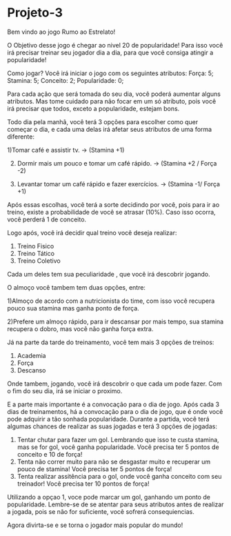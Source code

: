 # Projeto-3
Bem vindo ao jogo Rumo ao Estrelato!

O Objetivo desse jogo é chegar ao nivel 20 de popularidade!
Para isso você irá precisar treinar seu jogador dia a dia, para que você consiga atingir a popularidade!

Como jogar?
Você irá iniciar o jogo com os seguintes atributos:
Força: 5;
Stamina: 5;
Conceito: 2;
Popularidade: 0;

Para cada ação que será tomada do seu dia, você poderá aumentar alguns atributos. Mas tome cuidado para não focar em um só atributo, pois você irá precisar que todos,
exceto a popularidade, estejam bons.

Todo dia pela manhã, você terá 3 opções para escolher como quer começar o dia, e cada uma delas irá afetar seus atributos de uma forma diferente:

1)Tomar café e assistir tv. -> (Stamina +1)

2) Dormir mais um pouco e tomar um café rápido. -> (Stamina +2 / Força -2)

3) Levantar tomar um café rápido e fazer exercícios. -> (Stamina -1/ Força +1)


Após essas escolhas, você terá a sorte decidindo por você, pois para ir ao treino, existe a probabilidade de você se atrasar (10%).
Caso isso ocorra, você perderá 1 de conceito.


Logo após, você irá decidir qual treino você deseja realizar:
1) Treino Fisico
2) Treino Tático
3) Treino Coletivo

Cada um deles tem sua peculiaridade , que você irá descobrir jogando.

O almoço você tambem tem duas opções, entre:

1)Almoço de acordo com a nutricionista do time, com isso você recupera pouco sua stamina mas ganha ponto de força.

2)Prefere um almoço rápido, para ir descansar por mais tempo, sua stamina recupera o dobro, mas você não ganha força extra.
 
Já na parte da tarde do treinamento, você tem mais 3 opções de treinos:

1) Academia
2) Força
3) Descanso

Onde tambem, jogando, você irá descobrir o que cada um pode fazer.
Com o fim do seu dia, irá se iniciar o proximo.

E a parte mais importante é a convocação para o dia de jogo.
Após cada 3 dias de treinamentos, há a convocação para o dia de jogo, que é onde você pode adquirir a tão sonhada popularidade.
Durante a partida, você terá algumas chances de realizar as suas jogadas e terá 3 opções de jogadas:
 1) Tentar chutar para fazer um gol. Lembrando que isso te custa stamina, mas se for gol, você ganha popularidade. Você precisa ter 5 pontos de conceito e 10 de força!
 2) Tenta não correr muito para não se desgastar muito e recuperar um pouco de stamina! Você precisa ter 5 pontos de força!
 3) Tenta realizar assitência para o gol, onde você ganha conceito com seu treinador! Você precisa ter 10 pontos de força!
        
Utilizando a opçao 1, voce pode marcar um gol, ganhando um ponto de popularidade.
Lembre-se de se atentar para seus atributos antes de realizar a jogada, pois se não for suficiente, você sofrerá consequiencias.

Agora divirta-se e se torna o jogador mais popular do mundo!

 
 
 
 
 

